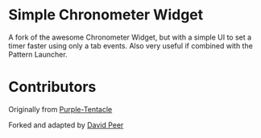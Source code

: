 # Simple Chronometer Widget

A fork of the awesome Chronometer Widget, but with a simple UI to set
a timer faster using only a tab events. Also very useful if combined
with the Pattern Launcher.

# Contributors
Originally from [Purple-Tentacle](https://github.com/Purple-Tentacle)

Forked and adapted by [David Peer](https://github.com/peerdavid)
